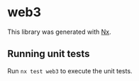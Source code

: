 # web3

This library was generated with [Nx](https://nx.dev).

## Running unit tests

Run `nx test web3` to execute the unit tests.
